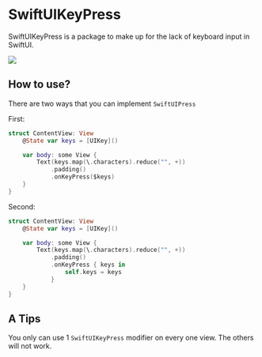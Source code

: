 # SwiftUIKeyPress

SwiftUIKeyPress is a package to make up for the lack of keyboard input in SwiftUI.

![](SwiftUIKeyPress)

## How to use?

There are two ways that you can implement `SwiftUIPress`

First:

```swift
struct ContentView: View
    @State var keys = [UIKey]()

    var body: some View {
        Text(keys.map(\.characters).reduce("", +))
            .padding()
            .onKeyPress($keys)
    }
}
```

Second:

```swift
struct ContentView: View
    @State var keys = [UIKey]()

    var body: some View {
        Text(keys.map(\.characters).reduce("", +))
            .padding()
            .onKeyPress { keys in
                self.keys = keys
            }
    }
}
```

## A Tips

You only can use 1 `SwiftUIKeyPress` modifier on every one view. The others will not work.
